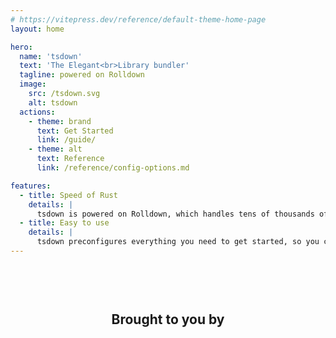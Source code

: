 ```yaml
---
# https://vitepress.dev/reference/default-theme-home-page
layout: home

hero:
  name: 'tsdown'
  text: 'The Elegant<br>Library bundler'
  tagline: powered on Rolldown
  image:
    src: /tsdown.svg
    alt: tsdown
  actions:
    - theme: brand
      text: Get Started
      link: /guide/
    - theme: alt
      text: Reference
      link: /reference/config-options.md

features:
  - title: Speed of Rust
    details: |
      tsdown is powered on Rolldown, which handles tens of thousands of modules without breaking a sweat
  - title: Easy to use
    details: |
      tsdown preconfigures everything you need to get started, so you can focus on writing code
---
```


<h2 class="voidzero-lead">Brought to you by</h2>

<a class="voidzero-img" href="https://voidzero.dev/" target="_blank" title="voidzero.dev"></a>

<style scoped>
.voidzero-lead {
  text-align: center;
  padding-top: 60px;
  border: none;
}

.VPImage {
  height: 80%;
  width: 80%;
}
</style>
